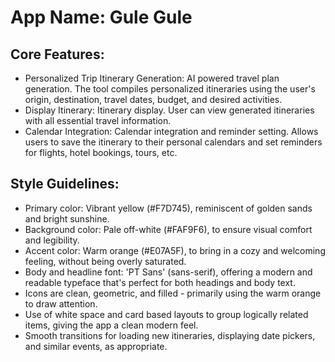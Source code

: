 # **App Name**: Gule Gule

## Core Features:

- Personalized Trip Itinerary Generation: AI powered travel plan generation. The tool compiles personalized itineraries using the user's origin, destination, travel dates, budget, and desired activities.
- Display Itinerary: Itinerary display. User can view generated itineraries with all essential travel information.
- Calendar Integration: Calendar integration and reminder setting. Allows users to save the itinerary to their personal calendars and set reminders for flights, hotel bookings, tours, etc.

## Style Guidelines:

- Primary color: Vibrant yellow (#F7D745), reminiscent of golden sands and bright sunshine.
- Background color: Pale off-white (#FAF9F6), to ensure visual comfort and legibility.
- Accent color: Warm orange (#E07A5F), to bring in a cozy and welcoming feeling, without being overly saturated.
- Body and headline font: 'PT Sans' (sans-serif), offering a modern and readable typeface that's perfect for both headings and body text.
- Icons are clean, geometric, and filled - primarily using the warm orange to draw attention.
- Use of white space and card based layouts to group logically related items, giving the app a clean modern feel.
- Smooth transitions for loading new itineraries, displaying date pickers, and similar events, as appropriate.